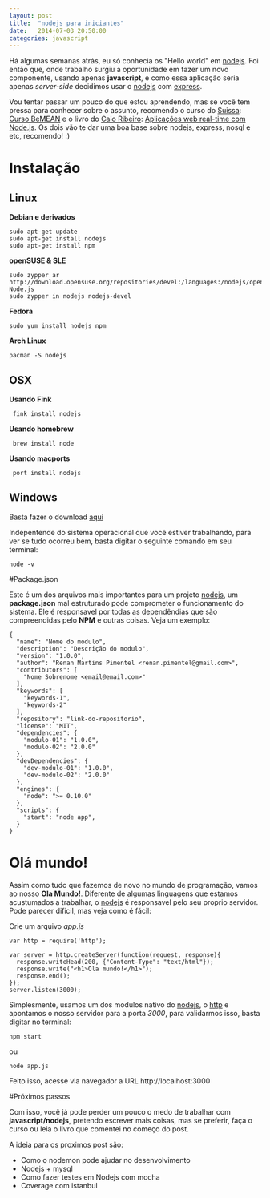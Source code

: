 ```yaml
---
layout: post
title:  "nodejs para iniciantes"
date:   2014-07-03 20:50:00
categories: javascript
---
```


Há algumas semanas atrás, eu só conhecia os "Hello world" em [nodejs]. Foi então que, onde trabalho surgiu a oportunidade em fazer um novo componente, usando apenas **javascript**, e como essa aplicação seria apenas *server-side* decidimos usar o [nodejs] com [express]. 

Vou tentar passar um pouco do que estou aprendendo, mas se você tem pressa para conhecer sobre o assunto, recomendo o curso do [Suissa]: [Curso BeMEAN] e o livro do [Caio Ribeiro]: [Aplicações web real-time com Node.js]. Os dois vão te dar uma boa base sobre nodejs, express, nosql e etc, recomendo! :)

# Instalação

## Linux

**Debian e derivados** 

```
sudo apt-get update
sudo apt-get install nodejs
sudo apt-get install npm
```
 
**openSUSE & SLE**

```
sudo zypper ar http://download.opensuse.org/repositories/devel:/languages:/nodejs/openSUSE_13.1/ Node.js
sudo zypper in nodejs nodejs-devel
```

**Fedora**

```
sudo yum install nodejs npm
```

**Arch Linux**

```
pacman -S nodejs
```

## OSX

**Usando Fink**

```
 fink install nodejs
```

**Usando homebrew**

```
 brew install node
```

**Usando macports**

```
 port install nodejs
```

## Windows

Basta fazer o download [aqui]

Indepentende do sistema operacional que você estiver trabalhando, para ver se tudo ocorreu bem, basta digitar o seguinte comando em seu terminal:

```
node -v
```

#Package.json


Este é um dos arquivos mais importantes para um projeto [nodejs], um **package.json** mal estruturado pode comprometer o funcionamento do sistema. Ele é responsavel por todas as dependêndias que são compreendidas pelo **NPM** e outras coisas. Veja um exemplo:

```
{
  "name": "Nome do modulo",
  "description": "Descrição do modulo",
  "version": "1.0.0",
  "author": "Renan Martins Pimentel <renan.pimentel@gmail.com>",
  "contributors": [
    "Nome Sobrenome <email@email.com>"
  ],
  "keywords": [
    "keywords-1",
    "keywords-2"
  ],
  "repository": "link-do-repositorio",
  "license": "MIT",
  "dependencies": {
    "modulo-01": "1.0.0",
    "modulo-02": "2.0.0"
  },
  "devDependencies": {
    "dev-modulo-01": "1.0.0",
    "dev-modulo-02": "2.0.0"
  },
  "engines": {
    "node": ">= 0.10.0"
  },
  "scripts": {
    "start": "node app",
  }
}
```

# Olá mundo!

Assim como tudo que fazemos de novo no mundo de programação, vamos ao nosso **Ola Mundo!**. Diferente de algumas linguagens que estamos acustumados a trabalhar, o [nodejs] é responsavel pelo seu proprio servidor. Pode parecer dificil, mas veja como é fácil:

Crie um arquivo *app.js*

```
var http = require('http');

var server = http.createServer(function(request, response){
  response.writeHead(200, {"Content-Type": "text/html"});
  response.write("<h1>Ola mundo!</h1>");
  response.end();
});
server.listen(3000);
```

Simplesmente, usamos um dos modulos nativo do [nodejs], o [http] e apontamos o nosso servidor para a porta *3000*, para validarmos isso, basta digitar no terminal:

```
npm start
```

ou

```
node app.js
```

Feito isso, acesse via navegador a URL http://localhost:3000

#Próximos passos

Com isso, você já pode perder um pouco o medo de trabalhar com **javascript/nodejs**, pretendo escrever mais coisas, mas se preferir, faça o curso ou leia o livro que comentei no começo do post.

A ideia para os proximos post são:

 * Como o nodemon pode ajudar no desenvolvimento
 * Nodejs + mysql 
 * Como fazer testes em Nodejs com mocha
 * Coverage com istanbul


[nodejs]: http://www.nodejs.org
[express]: https://github.com/visionmedia/express
[Caio Ribeiro]: https://twitter.com/crp_underground
[Suissa]: https://twitter.com/osuissa
[Aplicações web real-time com Node.js]: http://www.casadocodigo.com.br/products/livro-nodejs
[Curso BeMEAN]: http://bemean.com.br/
[aqui]: http://nodejs.org/download/
[http]: http://nodejs.org/api/http.html
